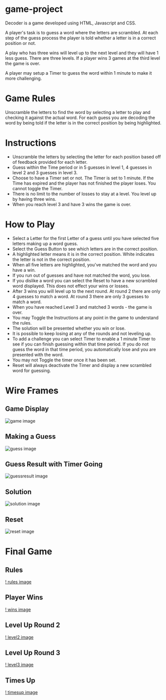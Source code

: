 # game-project

Decoder is a game developed using HTML, Javascript and CSS.

A player's task is to guess a word where the letters are scrambled.
At each step of the guess process the player is told whether a letter is
in a correct position or not.

A play who has three wins will level up to the next level and they
will have 1 less guess.  There are three levels.  If a player wins
3 games at the third level the game is over.

A player may setup a Timer to guess the word within 1 minute to make
it more challenging.

# Game Rules

Unscramble the letters to find the word by selecting a letter to play
and checking it against the actual word.  For each guess you are decoding
the word by being told if the letter is in the correct position by being highlighted.

# Instructions
- Unscramble the letters by selecting the letter for each position based off
of feedback provided for each letter.
- Guess within the Time period or in 5 guesses in level 1, 4 guesses in level 2 and 3 guesses in level 3.
- Choose to have a Timer set or not.  The Timer is set to 1 minute. If the Time has expired and the player has not finished the player loses. You cannot toggle the Timer.
- There is no limit to the number of losses to stay at a level. You level up
by having three wins.
- When you reach level 3 and have 3 wins the game is over.


# How to Play
- Select a Letter for the first Letter of a guess until you have selected
five letters making up a word guess.
- Select the Guess Button to see which letters are in the correct position.
- A highlighted letter means it is in the correct position. White indicates the letter is not in the correct position.
- When all five letters are highlighted, you've matched the word and you have a win.
- If you run out of guesses and have not matched the word, you lose.
- If you dislike a word you can select the Reset to have a new scrambled word displayed. This does not effect your wins or losses.
- After 3 wins you will level up to the next round.  At round 2 there are only 4 guesses to match a word.  At round 3 there are only 3 guesses to match a word.
- When you have reached Level 3 and matched 3 words - the game is over.
- You may Toggle the Instructions at any point in the game to understand the
rules.
- The solution will be presented whether you win or lose.
- It is possible to keep losing at any of the rounds and not leveling up.
- To add a challenge you can select Timer to enable a 1 minute Timer to see
if you can finish guessing within that time period.  If you do not guess the
word in that time period, you automatically lose and you are presented with the word.   
- You may not Toggle the timer once it has been set.
- Reset will always deactivate the Timer and display a new scrambled word for guessing.

# Wire Frames

## Game Display

![game image](newgameimage.png)

## Making a Guess

![guess image](guess.png)


## Guess Result with Timer Going

![guessresult image](guessresult.png)


## Solution

![solution image](solution.png)

## Reset

![reset image](resetbutton.png)

# Final Game

## Rules

[! rules image](FinalRules.png)

## Player Wins

[! wins image](PlayerWins.png)

## Level Up Round 2

[! level2 image](LevelUpRound2.png)

## Level Up Round 3

[! level3 image](LevelUpRound3.png)

## Times Up

[! timesup image](TimesUp.png)
